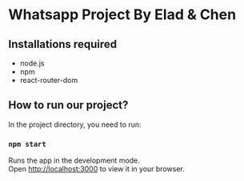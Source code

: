 # Whatsapp Project By Elad & Chen

## Installations required

* node.js
* npm
* react-router-dom

## How to run our project?

In the project directory, you need to run:

### `npm start`

Runs the app in the development mode.\
Open [http://localhost:3000](http://localhost:3000) to view it in your browser.
